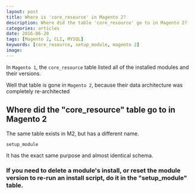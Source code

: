 ```yaml
---
layout: post
title: Where is 'core_resource' in Magento 2?
description: Where did the table 'core_resource' go to in Magento 2?
categories: articles
date: 2016-06-20
tags: [Magento 2, CLI, MYSQL]
keywords: [core_resource, setup_module, magento 2]
image:
---
```


In `Magento 1`, the `core_resource` table listed all of the installed modules and their versions.

Well that table is gone in `Magento 2`, because their data architecture was completely re-architected

## **Where did the "core_resource" table go to in Magento 2**

The same table exists in M2, but has a different name.

```Shell
setup_module
```

It has the exact same purpose and almost identical schema.

### **If you need to delete a module's install, or reset the module version to re-run an install script, do it in the "setup_module" table.**